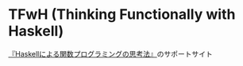 # TFwH (Thinking Functionally with Haskell)

[『Haskellによる関数プログラミングの思考法』](http://amzn.to/2lCxe9j)のサポートサイト

